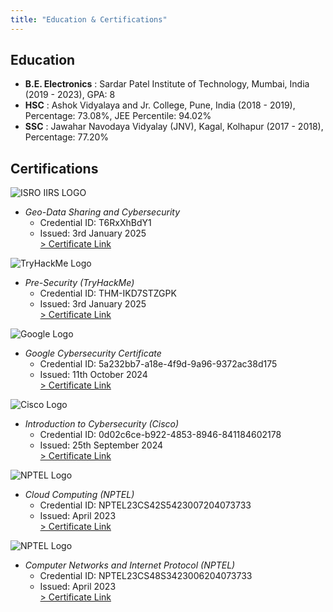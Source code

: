 ```yaml
---
title: "Education & Certifications"
---
```


## Education
- **B.E. Electronics** : Sardar Patel Institute of Technology, Mumbai, India (2019 - 2023), GPA: 8
- **HSC** : Ashok Vidyalaya and Jr. College, Pune, India (2018 - 2019), Percentage: 73.08%, JEE Percentile: 94.02%
- **SSC** : Jawahar Navodaya Vidyalay (JNV), Kagal, Kolhapur (2017 - 2018), Percentage: 77.20%

## Certifications

![ISRO IIRS LOGO](https://upload.wikimedia.org/wikipedia/commons/b/bd/Indian_Space_Research_Organisation_Logo.svg)
- *Geo-Data Sharing and Cybersecurity*
  - Credential ID: T6RxXhBdY1
  - Issued: 3rd January 2025        
  [> Certificate Link](https://isrolms.iirs.gov.in/mod/customcert/verify_certificate.php?contextid=1497990&code=T6RxXhBdY1)


![TryHackMe Logo](https://assets.tryhackme.com/img/THMlogo.png)
- *Pre-Security (TryHackMe)*
  - Credential ID: THM-IKD7STZGPK
  - Issued: 3rd January 2025  
  [> Certificate Link](https://tryhackme-certificates.s3-eu-west-1.amazonaws.com/THM-IKD7STZGPK.pdf)  

![Google Logo](https://upload.wikimedia.org/wikipedia/commons/2/2f/Google_2015_logo.svg)
- *Google Cybersecurity Certificate*  
  - Credential ID: 5a232bb7-a18e-4f9d-9a96-9372ac38d175  
  - Issued: 11th October 2024   
    [> Certificate Link](https://www.credly.com/badges/5a232bb7-a18e-4f9d-9a96-9372ac38d175/linked_in_profile)  

![Cisco Logo](https://upload.wikimedia.org/wikipedia/commons/0/08/Cisco_logo_blue_2016.svg)
- *Introduction to Cybersecurity (Cisco)*   
  - Credential ID: 0d02c6ce-b922-4853-8946-841184602178  
  - Issued: 25th September 2024     
  [> Certificate Link](https://www.credly.com/badges/7cf8d133-cdea-4a14-9da8-29fd986806f8/linked_in_profile)

![NPTEL Logo](https://internalapp.nptel.ac.in/exam_form/images/logo.png)
- *Cloud Computing (NPTEL)*
  - Credential ID: NPTEL23CS42S5423007204073733  
  - Issued: April 2023     
  [> Certificate Link](https://archive.nptel.ac.in/noc/Ecertificate/?q=NPTEL23CS42S5423007204073733)

![NPTEL Logo](https://internalapp.nptel.ac.in/exam_form/images/logo.png)
- *Computer Networks and Internet Protocol (NPTEL)*
  - Credential ID: NPTEL23CS48S3423006204073733  
  - Issued: April 2023     
  [> Certificate Link](https://archive.nptel.ac.in/noc/Ecertificate/?q=NPTEL23CS48S3423006204073733)
